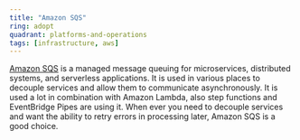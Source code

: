 ```yaml
---
title: "Amazon SQS"
ring: adopt
quadrant: platforms-and-operations
tags: [infrastructure, aws]
---
```

[Amazon SQS](https://aws.amazon.com/sqs/) is a managed message queuing for microservices, distributed systems, and serverless applications.
It is used in various places to decouple services and allow them to communicate asynchronously. 
It is used a lot in combination with Amazon Lambda, also step functions and EventBridge Pipes are using it.
When ever you need to decouple services and want the ability to retry errors in processing later, Amazon SQS is a good choice.
```
